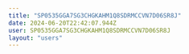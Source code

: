```yaml
---
title: "SP0535GGA7SG3CHGKAHM1Q8SDRMCCVN7D06SR8J"
date: 2024-06-20T22:42:07.944Z
user: SP0535GGA7SG3CHGKAHM1Q8SDRMCCVN7D06SR8J
layout: "users"
---
```

    